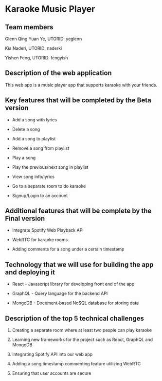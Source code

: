 # Karaoke Music Player

Team members
------------

Glenn Qing Yuan Ye, UTORID: yeglenn

Kia Naderi, UTORID: naderki

Yishen Feng, UTORID: fengyish

Description of the web application
----------------------------------

This web app is a music player app that supports karaoke with your friends. 

Key features that will be completed by the Beta version
-------------------------------------------------------

-   Add a song with lyrics

-   Delete a song

-   Add a song to playlist

-   Remove a song from playlist

-   Play a song

-   Play the previous/next song in playlist

-   View song info/lyrics

-   Go to a separate room to do karaoke

-   Signup/Login to an account

Additional features that will be complete by the Final version
--------------------------------------------------------------

-   Integrate Spotify Web Playback API

-   WebRTC for karaoke rooms

-   Adding comments for a song under a certain timestamp

Technology that we will use for building the app and deploying it
-----------------------------------------------------------------

-   React - Javascript library for developing front end of the app

-   GraphQL - Query language for the backend API

-   MongoDB - Document-based NoSQL database for storing data

Description of the top 5 technical challenges
---------------------------------------------

1.  Creating a separate room where at least two people can play karaoke

2.  Learning new frameworks for the project such as React, GraphQL and MongoDB

3.  Integrating Spotify API into our web app

4.  Adding a song timestamp commenting feature utilizing WebRTC

5.  Ensuring that user accounts are secure


